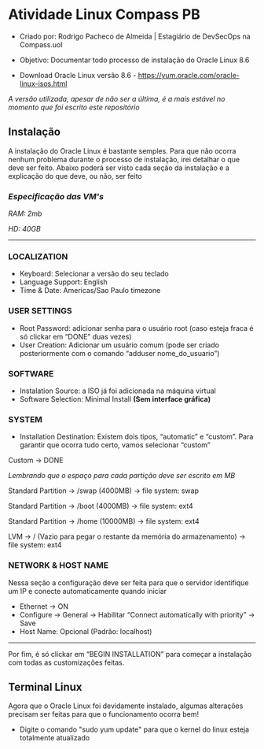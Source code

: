 # Atividade Linux Compass PB 
- Criado por: Rodrigo Pacheco de Almeida | Estagiário de DevSecOps na Compass.uol

- Objetivo: Documentar todo processo de instalação do Oracle Linux 8.6

- Download Oracle Linux versão 8.6 - https://yum.oracle.com/oracle-linux-isos.html

*A versão utilizada, apesar de não ser a última, é a mais estável no momento que foi escrito este repositório*

## Instalação
A instalação do Oracle Linux é bastante semples. Para que não ocorra nenhum problema durante o processo de instalação, irei detalhar o que deve ser feito.
Abaixo poderá ser visto cada seção da instalação e a explicação do que deve, ou não, ser feito

### *Especificação das VM's* 
*RAM: 2mb*

*HD: 40GB*

----------------------------------------------------------------------------------------------------------------------------------------------------------
### LOCALIZATION
- Keyboard: Selecionar a versão  do seu teclado
- Language Support: English
- Time & Date: Americas/Sao Paulo timezone

### USER SETTINGS
- Root Password: adicionar senha para o usuário root (caso esteja fraca é só clickar em “DONE” duas vezes)
- User Creation: Adicionar um usuário comum (pode ser criado posteriormente com o comando “adduser nome_do_usuario”) 

### SOFTWARE
- Instalation Source: a ISO já foi adicionada na máquina virtual 
- Software Selection: Minimal Install **(Sem interface gráfica)**

### SYSTEM

- Installation Destination: Existem dois tipos, “automatic” e “custom”. Para garantir que ocorra tudo certo, vamos selecionar “custom”

Custom -> DONE

*Lembrando que o espaço para cada partição deve ser escrito em MB*

Standard Partition -> /swap (4000MB) -> file system: swap

Standard Partition -> /boot (4000MB) -> file system: ext4

Standard Partition -> /home (10000MB) -> file system: ext4

LVM -> / (Vazio para pegar o restante da memória do armazenamento) -> file system: ext4

### NETWORK & HOST NAME

Nessa seção a configuração deve ser feita para que o servidor identifique um IP e conecte automaticamente quando iniciar 

- Ethernet -> ON 
- Configure -> General -> Habilitar “Connect automatically with priority” -> Save
- Host Name: Opcional (Padrão: localhost)


------------------------------------------------------------------------------------------------------------------------------------------------------------
Por fim, é só clickar em “BEGIN INSTALLATION” para começar a instalação com todas as customizações feitas. 

## Terminal Linux

Agora que o Oracle Linux foi devidamente instalado, algumas alterações precisam ser feitas para que o funcionamento ocorra bem!

- Digite o comando "sudo yum update" para que o kernel do linux esteja totalmente atualizado




